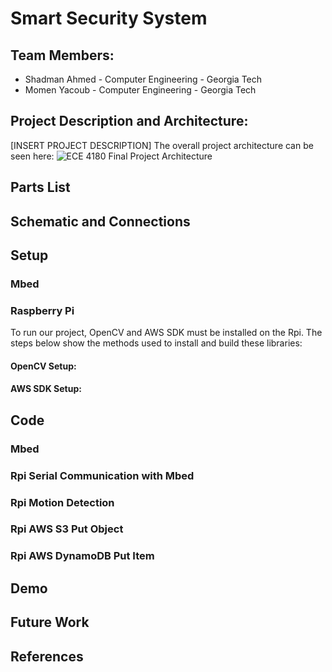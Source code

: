 # Smart Security System

## Team Members:
  * Shadman Ahmed - Computer Engineering - Georgia Tech
  * Momen Yacoub - Computer Engineering -  Georgia Tech

## Project Description and Architecture:
[INSERT PROJECT DESCRIPTION]
The overall project architecture can be seen here:
![ECE 4180 Final Project Architecture](https://user-images.githubusercontent.com/59095227/116839644-242dd580-aba1-11eb-978e-9eef24af0ac4.png)

## Parts List

## Schematic and Connections

## Setup
### Mbed
### Raspberry Pi
To run our project, OpenCV and AWS SDK must be installed on the Rpi. The steps below show the methods used to install and build these libraries:

#### OpenCV Setup:

#### AWS SDK Setup:

## Code
### Mbed 
### Rpi Serial Communication with Mbed
### Rpi Motion Detection
### Rpi AWS S3 Put Object
### Rpi AWS DynamoDB Put Item

## Demo

## Future Work

## References

